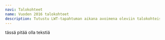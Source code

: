 ```yaml
---
navi: Talokohteet
name: Vuoden 2016 talokohteet
description: Tutustu LWT-tapahtuman aikana avoimena oleviin talokohteisiin. Lisäämme kesän mittaan taloista erityisesti uusia kuvia sekä joidenkin osalta myös kuvaustekstejä.
---
```

tässä pitää olla tekstiä
